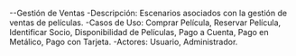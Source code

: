 --Gestión de Ventas
-Descripción:
	Escenarios asociados con la gestión de ventas de películas.
-Casos de Uso:
	Comprar Película, Reservar Película, Identificar Socio, Disponibilidad de Películas, Pago a Cuenta, Pago en Metálico, Pago con Tarjeta.
-Actores:
	Usuario, Administrador.
